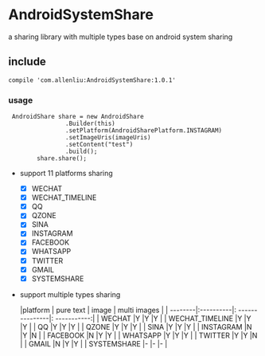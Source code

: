 # AndroidSystemShare
a  sharing library with multiple types base on android system sharing
## include
```
compile 'com.allenliu:AndroidSystemShare:1.0.1'
```
### usage
```
 AndroidShare share = new AndroidShare
                .Builder(this)
                .setPlatform(AndroidSharePlatform.INSTAGRAM)
                .setImageUris(imageUris)
                .setContent("test")
                .build();
        share.share();
```
- support 11 platforms sharing
   - [x] WECHAT
   - [X] WECHAT_TIMELINE
   - [X] QQ
   - [X] QZONE
   - [X] SINA 
   - [X] INSTAGRAM
   - [X] FACEBOOK
   - [X] WHATSAPP
   - [X] TWITTER
   - [X] GMAIL
   - [X] SYSTEMSHARE
- support multiple types sharing

  |platform | pure text |  image  | multi images |
  | --------|:----------|: ---------------|: -----------:|
  | WECHAT  |Y          |Y                |Y             |
  | WECHAT_TIMELINE  |Y          |Y                |Y             |
  | QQ  |Y          |Y                |Y             |
  | QZONE  |Y          |Y                |Y             |
  | SINA  |Y          |Y                |Y             |
  | INSTAGRAM  |N          |Y                |N             |
  | FACEBOOK  |N          |Y                |Y             |
  | WHATSAPP  |Y          |Y                |Y             |
  | TWITTER  |Y          |Y                |N             |
  | GMAIL  |N          |Y                |Y             |
  | SYSTEMSHARE  |-          |-                |-             |

  
